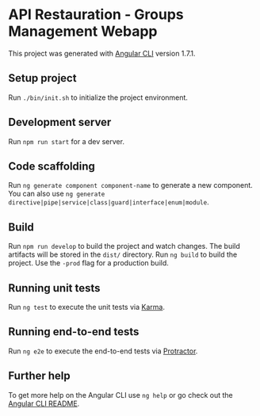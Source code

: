 # API Restauration - Groups Management Webapp

This project was generated with [Angular CLI](https://github.com/angular/angular-cli) version 1.7.1.

## Setup project

Run `./bin/init.sh` to initialize the project environment.

## Development server

Run `npm run start` for a dev server.

## Code scaffolding

Run `ng generate component component-name` to generate a new component. You can also use `ng generate directive|pipe|service|class|guard|interface|enum|module`.

## Build

Run `npm run develop` to build the project and watch changes. The build artifacts will be stored in the `dist/` directory.
Run `ng build` to build the project. Use the `-prod` flag for a production build.

## Running unit tests

Run `ng test` to execute the unit tests via [Karma](https://karma-runner.github.io).

## Running end-to-end tests

Run `ng e2e` to execute the end-to-end tests via [Protractor](http://www.protractortest.org/).

## Further help

To get more help on the Angular CLI use `ng help` or go check out the [Angular CLI README](https://github.com/angular/angular-cli/blob/master/README.md).
